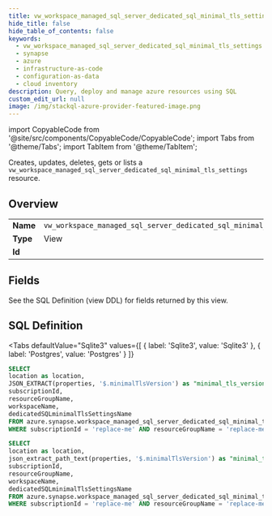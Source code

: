 ```yaml
--- 
title: vw_workspace_managed_sql_server_dedicated_sql_minimal_tls_settings
hide_title: false
hide_table_of_contents: false
keywords:
  - vw_workspace_managed_sql_server_dedicated_sql_minimal_tls_settings
  - synapse
  - azure
  - infrastructure-as-code
  - configuration-as-data
  - cloud inventory
description: Query, deploy and manage azure resources using SQL
custom_edit_url: null
image: /img/stackql-azure-provider-featured-image.png
---
```


import CopyableCode from '@site/src/components/CopyableCode/CopyableCode';
import Tabs from '@theme/Tabs';
import TabItem from '@theme/TabItem';

Creates, updates, deletes, gets or lists a <code>vw_workspace_managed_sql_server_dedicated_sql_minimal_tls_settings</code> resource.

## Overview
<table><tbody>
<tr><td><b>Name</b></td><td><code>vw_workspace_managed_sql_server_dedicated_sql_minimal_tls_settings</code></td></tr>
<tr><td><b>Type</b></td><td>View</td></tr>
<tr><td><b>Id</b></td><td><CopyableCode code="azure.synapse.vw_workspace_managed_sql_server_dedicated_sql_minimal_tls_settings" /></td></tr>
</tbody></table>

## Fields

See the SQL Definition (view DDL) for fields returned by this view.

## SQL Definition

<Tabs
defaultValue="Sqlite3"
values={[
{ label: 'Sqlite3', value: 'Sqlite3' },
{ label: 'Postgres', value: 'Postgres' }
]}
>
<TabItem value="Sqlite3">

```sql
SELECT
location as location,
JSON_EXTRACT(properties, '$.minimalTlsVersion') as "minimal_tls_version",
subscriptionId,
resourceGroupName,
workspaceName,
dedicatedSQLminimalTlsSettingsName
FROM azure.synapse.workspace_managed_sql_server_dedicated_sql_minimal_tls_settings
WHERE subscriptionId = 'replace-me' AND resourceGroupName = 'replace-me' AND workspaceName = 'replace-me';
```

</TabItem>
<TabItem value="Postgres">

```sql
SELECT
location as location,
json_extract_path_text(properties, '$.minimalTlsVersion') as "minimal_tls_version",
subscriptionId,
resourceGroupName,
workspaceName,
dedicatedSQLminimalTlsSettingsName
FROM azure.synapse.workspace_managed_sql_server_dedicated_sql_minimal_tls_settings
WHERE subscriptionId = 'replace-me' AND resourceGroupName = 'replace-me' AND workspaceName = 'replace-me';
```

</TabItem>
</Tabs>
